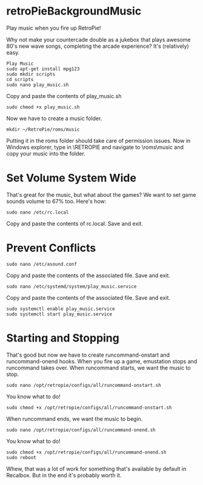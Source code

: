 # retroPieBackgroundMusic
Play music when you fire up RetroPie!

Why not make your countercade double as a jukebox that plays awesome 80's new wave songs, completing the arcade experience? It's (relatively) easy.

```
Play Music
sudo apt-get install mpg123
sudo mkdir scripts
cd scripts
sudo nano play_music.sh
```
Copy and paste the contents of play_music.sh

`sudo chmod +x play_music.sh`

Now we have to create a music folder.

`mkdir ~/RetroPie/roms/music`

Putting it in the roms folder should take care of permission issues.
Now in Windows explorer, type in \\RETROPIE and navigate to \roms\music and copy your music into the folder.

# Set Volume System Wide<br>
That's great for the music, but what about the games? We want to set game sounds volume to 67% too. Here's how:

`sudo nano /etc/rc.local`

Copy and paste the contents of rc.local. Save and exit.

# Prevent Conflicts

`sudo nano /etc/asound.conf`

Copy and paste the contents of the associated file. Save and exit.

`sudo nano /etc/systemd/system/play_music.service`

Copy and paste the contents of the associated file. Save and exit.

```
sudo systemctl enable play_music.service
sudo systemctl start play_music.service
```

# Starting and Stopping<br>
That's good but now we have to create runcommand-onstart and runcommand-onend hooks. When you fire up a game, emustation stops and runcommand takes over. When runcommand starts, we want the music to stop.

`sudo nano /opt/retropie/configs/all/runcommand-onstart.sh`

You know what to do!

`sudo chmod +x /opt/retropie/configs/all/runcommand-onstart.sh`

When runcommand ends, we want the music to begin.

`sudo nano /opt/retropie/configs/all/runcommand-onend.sh`

You know what to do!

```
sudo chmod +x /opt/retropie/configs/all/runcommand-onend.sh
sudo reboot
```

Whew, that was a lot of work for something that's available by default in Recalbox. But in the end it's probably worth it.

